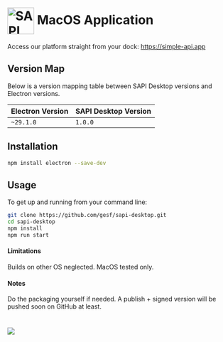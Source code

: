 # <img src="http://simple-api.app/assets/logo.png" width="60px" align="center" alt="SAPI icon"> MacOS Application

Access our platform straight from your dock: https://simple-api.app

## Version Map

Below is a version mapping table between SAPI Desktop versions and Electron versions.

| Electron Version | SAPI Desktop Version |
|------------------|----------------------|
| `~29.1.0`        | `1.0.0`              |

## Installation

```sh
npm install electron --save-dev
```

## Usage

To get up and running from your command line:

```sh
git clone https://github.com/gesf/sapi-desktop.git
cd sapi-desktop
npm install
npm run start
```

#### Limitations

Builds on other OS neglected. MacOS tested only.

#### Notes

Do the packaging yourself if needed. A publish + signed version will be pushed soon on GitHub at least.

# <img src="https://simple-api.app/assets/sapi-dock.png" align="center">
